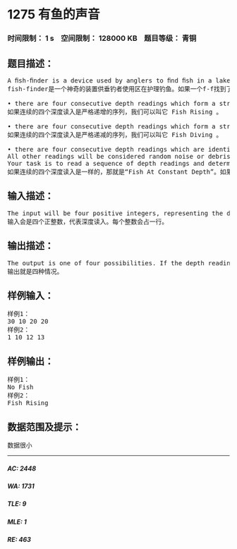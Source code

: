# 1275 有鱼的声音   
### 时间限制： 1 s&nbsp;&nbsp;&nbsp;&nbsp;空间限制： 128000 KB&nbsp;&nbsp;&nbsp;&nbsp;题目等级： 青铜  
## 题目描述：  

<pre>
A ﬁsh-ﬁnder is a device used by anglers to ﬁnd ﬁsh in a lake. If the ﬁsh-ﬁnder ﬁnds a ﬁsh, it will sound an alarm. It uses depth readings to determine whether to sound an alarm. For our purposes, the ﬁsh-ﬁnder will decide that a ﬁsh is swimming past if:
fish-finder是一个神奇的装置供垂钓者使用区在护理钓鱼。如果一个f-f找到了一条鱼，他会响起声音警报。它用鱼的深度来决定是否响警报。我们的目的就是要决定鱼是否通过，具体如下：
  
• there are four consecutive depth readings which form a strictly increasing sequence (such as 3 4 7 9) (which we will call “Fish Rising”), or
如果连续的四个深度读入是严格递增的序列，我们可以叫它 Fish Rising 。
  
• there are four consecutive depth readings which form a strictly decreasing sequence (such as 9 6 5 2) (which we will call “Fish Diving”), or
如果连续的四个深度读入是严格递减的序列，我们可以叫它 Fish Diving 。
  
• there are four consecutive depth readings which are identical (which we will call “Constant Depth”).  
All other readings will be considered random noise or debris, which we will call “No Fish.”  
Your task is to read a sequence of depth readings and determine if the alarm will sound.
如果连续的四个深度读入是一样的，那就是“Fish At Constant Depth”。如果都不是，就是“No Fish”。
</pre>
  
  
## 输入描述：  

<pre>
The input will be four positive integers, representing the depth readings. Each integer will be on its own line of input.
输入会是四个正整数，代表深度读入。每个整数会占一行。
</pre>
  
  
## 输出描述：  

<pre>
The output is one of four possibilities. If the depth readings are increasing, then the output should be Fish Rising. If the depth readings are decreasing, then the output should be Fish Diving. If the depth readings are identical, then the output should be Fish At Constant Depth. Otherwise, the output should be No Fish.
输出就是四种情况。
</pre>
  
  
## 样例输入：  

<pre>
样例1：
30 10 20 20
样例2：
1 10 12 13
</pre>
  
  
## 样例输出：  

<pre>
样例1：
No Fish
样例2：
Fish Rising
</pre>
  
  
## 数据范围及提示：  

<pre>
数据很小
</pre>
  
  
***  

##### AC: 2448  
##### WA: 1731  
##### TLE: 9  
##### MLE: 1  
##### RE: 463  
